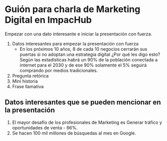 # Guión para charla de Marketing Digital en ImpacHub #
Empezar con una dato interesante e iniciar la presentación con fuerza.

1. Datos interesantes para empezar la presentación con fuerza
    * En los próximos 10 años, 8 de cada 10 negocios cerrarán sus puertas si no adoptan una estrategia digital
    ¿Por qué les digo esto? Según las estadísticas habrá un 90% de la población conectada a internet para el 2030
    y de ese 90% solamente el 5% seguirá comprando por medios tradicionales.
2. Pregunta retórica
3. Mini historia
4. Frase llamativa

## Datos interesantes que se pueden mencionar en la presentación ##
1. El mayor desafío de los profesionales de Marketing es Generar tráfico y oportunidades de venta - 66%.
2. Se hacen 100 mil millones de búsquedas al mes en Google.
